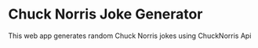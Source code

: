 <h1>Chuck Norris Joke Generator</h1>

<p>This web app generates random Chuck Norris jokes using ChuckNorris Api</p>